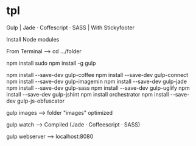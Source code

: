 # tpl
Gulp | Jade · Coffescript · SASS | With Stickyfooter

Install Node modules

From Terminal --> cd .../folder

npm install
sudo npm install -g gulp

npm install --save-dev gulp-coffee
npm install --save-dev gulp-connect
npm install --save-dev gulp-imagemin
npm install --save-dev gulp-jade
npm install --save-dev gulp-sass
npm install --save-dev gulp-uglify
npm install --save-dev gulp-jshint
npm install orchestrator
npm install --save-dev gulp-js-obfuscator

gulp images --> folder "images" optimized

gulp watch --> Compiled (Jade · Coffeescript · SASS)

gulp webserver --> localhost:8080


